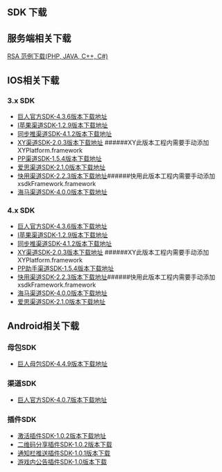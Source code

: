 ## SDK 下载



## 服务端相关下载

[RSA 范例下载(PHP, JAVA, C++, C#)](http://docs.mztgame.com/files/rsa_examples.zip)



## IOS相关下载

### 3.x SDK

* [巨人官方SDK-4.3.6版本下载地址](http://docs.mztgame.com/files/iOS/3.0/gaSDK4.3.6.zip)
* [I苹果渠道SDK-1.2.9版本下载地址](http://docs.mztgame.com/files/iOS/3.0/ztsdkv3_IA_1.2.9.tar.gz)
* [同步推渠道SDK-4.1.2版本下载地址](http://docs.mztgame.com/files/iOS/3.0/tbSDK4.1.2.zip)
* [XY渠道SDK-2.0.3版本下载地址](http://docs.mztgame.com/files/iOS/3.0/ztsdkv3_XY_2.0.3.tar.gz) ######XY此版本工程内需要手动添加XYPlatform.framework
* [PP渠道SDK-1.5.4版本下载地址](http://docs.mztgame.com/files/iOS/3.0/ppSDK1.5.4.zip)
* [爱思渠道SDK-2.1.0版本下载地址](http://docs.mztgame.com/files/iOS/3.0/asSDK2.1.0.zip)
* [快用渠道SDK-2.2.3版本下载地址](http://docs.mztgame.com/files/iOS/3.0/kySDK2.2.3.zip)######快用此版本工程内需要手动添加xsdkFramework.framework
* [海马渠道SDK-4.0.0版本下载地址](http://docs.mztgame.com/files/iOS/3.0/ztsdkv3_HM_4.0.0.tar.gz)

### 4.x SDK

* [巨人官方SDK-4.3.6版本下载地址](http://docs.mztgame.com/files/iOS/4.0/ztsdkv4_GA_4.3.6.tar.gz)
* [I苹果渠道SDK-1.2.9版本下载地址](http://docs.mztgame.com/files/iOS/4.0/ztsdkv4_IA_1.2.9.tar.gz)
* [同步推渠道SDK-4.1.2版本下载地址](http://docs.mztgame.com/files/iOS/4.0/tbSDK4.1.2.zip)
* [XY渠道SDK-2.0.3版本下载地址](http://docs.mztgame.com/files/iOS/4.0/ztsdkv4_XY_2.0.3.tar.gz)
######XY此版本工程内需要手动添加XYPlatform.framework
* [PP助手渠道SDK-1.5.4版本下载地址](http://docs.mztgame.com/files/iOS/4.0/ppSDK1.5.4.zip)
* [快用渠道SDK-2.2.3版本下载地址](http://docs.mztgame.com/files/iOS/4.0/kySDK2.2.3.zip)######快用此版本工程内需要手动添加xsdkFramework.framework
* [海马渠道SDK-4.0.0版本下载地址](http://docs.mztgame.com/files/iOS/4.0/ztsdkv4_HM_4.0.0.tar.gz)
* [爱思渠道SDK-2.1.0版本下载地址](http://docs.mztgame.com/files/iOS/4.0/asSDK2.1.0.zip)

## Android相关下载

### 母包SDK

* [巨人母包SDK-4.4.9版本下载地址](http://docs.mztgame.com/files/Android/frameworkSDK20150915.zip)

### 渠道SDK

* [巨人官方SDK-4.0.7版本下载地址](http://docs.mztgame.com/files/Android/giantSDK4.0.7.zip)

### 插件SDK

* [激活插件SDK-1.0.2版本下载地址](http://docs.mztgame.com/files/Android/plugin/ActivePluginSDKv1.0.2.zip)
* [二维码分享插件SDK-1.0.2版本下载](http://docs.mztgame.com/files/Android/plugin/ztpromotecode_v1.0.2.zip)
* [通知栏推送插件SDK-1.0.1版本下载](http://docs.mztgame.com/files/Android/plugin/push_on_barSDK_v1.0.1.zip)
* [游戏内公告插件SDK-1.0版本下载](http://docs.mztgame.com/files/Android/plugin/inapppushSDK1.0.zip)
